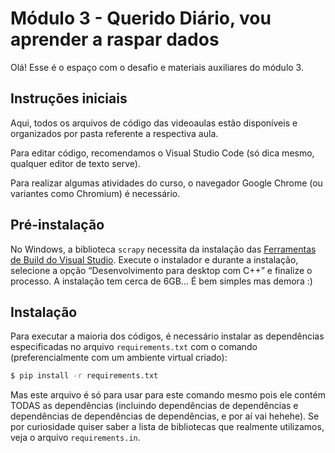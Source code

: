 # Módulo 3 - Querido Diário, vou aprender a raspar dados

Olá! Esse é o espaço com o desafio e materiais auxiliares do módulo 3.

## Instruções iniciais

Aqui, todos os arquivos de código das videoaulas estão disponíveis e organizados
por pasta referente a respectiva aula.

Para editar código, recomendamos o Visual Studio Code (só dica mesmo, qualquer
editor de texto serve).

Para realizar algumas atividades do curso, o navegador Google Chrome
(ou variantes como Chromium) é necessário.

## Pré-instalação

No Windows, a biblioteca `scrapy` necessita da instalação das [Ferramentas de
Build do Visual Studio](https://visualstudio.microsoft.com/pt-br/downloads/#build-tools-for-visual-studio-2019).
Execute o instalador e durante a instalação, selecione a opção
“Desenvolvimento para desktop com C++” e finalize o processo. A instalação
tem cerca de 6GB... É bem simples mas demora :)

## Instalação

Para executar a maioria dos códigos, é necessário instalar as dependências
especificadas no arquivo `requirements.txt` com o comando (preferencialmente
com um ambiente virtual criado):

```sh
$ pip install -r requirements.txt
```

Mas este arquivo é só para usar para este comando mesmo pois ele contém TODAS
as dependências (incluindo dependências de dependências e dependências de
dependências de dependências, e por aí vai hehehe). Se por curiosidade quiser
saber a lista de bibliotecas que realmente utilizamos, veja o arquivo
`requirements.in`.
